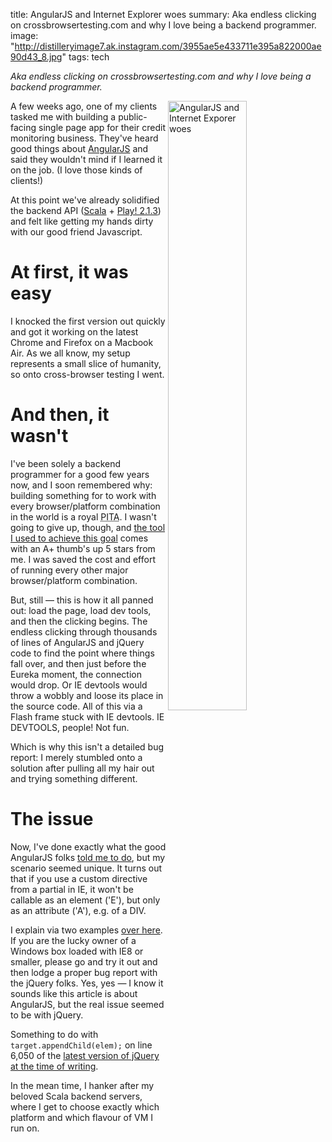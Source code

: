 title: AngularJS and Internet Explorer woes
summary: Aka endless clicking on crossbrowsertesting.com and why I love being a backend programmer.
image: "http://distilleryimage7.ak.instagram.com/3955ae5e433711e395a822000ae90d43_8.jpg"
tags: tech

_Aka endless clicking on crossbrowsertesting.com and why I love being a backend programmer._

<img src="http://distilleryimage7.ak.instagram.com/3955ae5e433711e395a822000ae90d43_8.jpg" width="50%" align="right" alt="AngularJS and Internet Exporer woes"> A few weeks ago, one of my clients tasked me with building a public-facing single page app for their credit monitoring business. They've heard good things about [AngularJS](http://angularjs.org/) and said they wouldn't mind if I learned it on the job. (I love those kinds of clients!)

At this point we've already solidified the backend API ([Scala](http://scala-lang.org/) + [Play! 2.1.3](http://www.playframework.com/documentation/2.1.x/ScalaHome)) and felt like getting my hands dirty with our good friend Javascript.

# At first, it was easy

I knocked the first version out quickly and got it working on the latest Chrome and Firefox on a Macbook Air. As we all know, my setup represents a small slice of humanity, so onto cross-browser testing I went.

# And then, it wasn't

I've been solely a backend programmer for a good few years now, and I soon remembered why: building something for to work with every browser/platform combination in the world is a royal <acronym title="Pain In The Bottom">PITA</acronym>. I wasn't going to give up, though, and [the tool I used to achieve this goal](http://crossbrowsertesting.com) comes with an A+ thumb's up 5 stars from me. I was saved the cost and effort of running every other major browser/platform combination.

But, still &mdash; this is how it all panned out: load the page, load dev tools, and then the clicking begins. The endless clicking through thousands of lines of AngularJS and jQuery code to find the point where things fall over, and then just before the Eureka moment, the connection would drop. Or IE devtools would throw a wobbly and loose its place in the source code. All of this via a Flash frame stuck with IE devtools. IE DEVTOOLS, people! Not fun.

Which is why this isn't a detailed bug report: I merely stumbled onto a solution after pulling all my hair out and trying something different.

# The issue

Now, I've done exactly what the good AngularJS folks [told me to do](http://docs.angularjs.org/guide/ie), but my scenario seemed unique. It turns out that if you use a custom directive from a partial in IE, it won't be callable as an element ('E'), but only as an attribute ('A'), e.g. of a DIV.

I explain via two examples [over here](/projects/angularjs-internet-explorer). If you are the lucky owner of a Windows box loaded with IE8 or smaller, please go and try it out and then lodge a proper bug report with the jQuery folks. Yes, yes &mdash; I know it sounds like this article is about AngularJS, but the real issue seemed to be with jQuery.

Something to do with <code>target.appendChild(elem);</code> on line 6,050 of the [latest version of jQuery at the time of writing](http://ajax.googleapis.com/ajax/libs/jquery/1.10.2/jquery.js).

In the mean time, I hanker after my beloved Scala backend servers, where I get to choose exactly which platform and which flavour of VM I run on.
